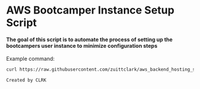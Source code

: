 # AWS Bootcamper Instance Setup Script
#### The goal of this script is to automate the process of setting up the bootcampers user instance to minimize configuration steps

Example command:
```bash
curl https://raw.githubusercontent.com/zuittclark/aws_backend_hosting_script/master/setup.sh | bash -b 1
```

`Created by CLRK`
